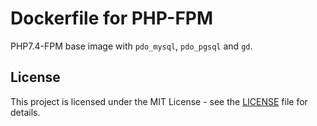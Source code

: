 # Dockerfile for PHP-FPM

PHP7.4-FPM base image with `pdo_mysql`, `pdo_pgsql` and `gd`.

## License

This project is licensed under the MIT License - see the [LICENSE](LICENSE) file for details.

